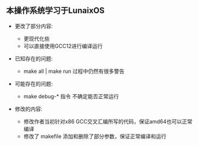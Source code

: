 ## 本操作系统学习于LunaixOS
* 更改了部分内容:
    * 更现代化些
    * 可以直接使用GCC12进行编译运行

* 已知存在的问题:
    * make all | make run 过程中仍然有很多警告

* 可能存在的问题:
    * make debug-* 指令 不确定能否正常运行

* 修改的内容:
    * 修改作者当初针对x86 GCC交叉汇编所写的代码，保证amd64也可以正常编译
    * 修改了 makefile 添加和删除了部分参数，保证正常编译和运行
